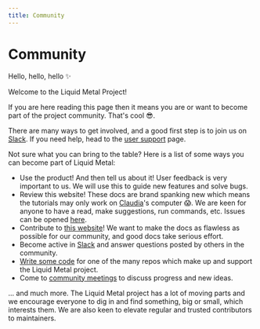 ```yaml
---
title: Community
---
```


# Community

Hello, hello, hello :sparkles:

Welcome to the Liquid Metal Project!

If you are here reading this page then it means you are or want to become part of
the project community. That's cool :sunglasses:.

There are many ways to get involved, and a good first step is to join us on [Slack][slack].
If you need help, head to the [user support](/docs/community/support) page.

Not sure what you can bring to the table? Here is a list of some ways you can become
part of Liquid Metal:

- Use the product! And then tell us about it! User feedback is very important to us.
  We will use this to guide new features and solve bugs.
- Review this website! These docs are brand spanking new which means the tutorials may
  only work on [Claudia][cb]'s computer :scream:. We are keen for anyone to have a read,
  make suggestions, run commands, etc. Issues can be opened [here][site-gh].
- Contribute to [this website][site-gh]! We want to make the docs as flawless as possible
  for our community, and good docs take serious effort.
- Become active in [Slack][slack] and answer questions posted by others in the community.
- [Write some code](/docs/community/contributing) for one of the many repos which
  make up and support the Liquid Metal project.
- Come to [community meetings][meeting] to discuss progress and new ideas.

... and much more. The Liquid Metal project has a lot of moving parts and we encourage
everyone to dig in and find something, big or small, which interests them.
We are also keen to elevate regular and trusted contributors to maintainers.

[slack]: https://weave-community.slack.com/archives/C02KARWGR7S
[site-gh]: https://github.com/weaveworks-liquidmetal/site/issues
[meeting]: /docs/community/contact/#community-meetings
[cb]: https://github.com/Callisto13
